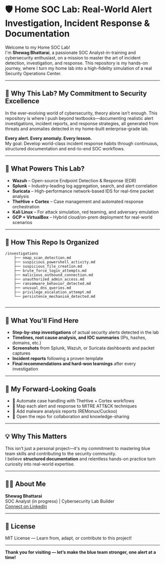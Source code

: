 # 🛡️ Home SOC Lab: Real-World Alert Investigation, Incident Response & Documentation

Welcome to my Home SOC Lab!  
I'm **Shewag Bhattarai**, a passionate SOC Analyst-in-training and cybersecurity enthusiast, on a mission to master the art of incident detection, investigation, and response. This repository is my hands-on journey, where I turn my home lab into a high-fidelity simulation of a real Security Operations Center.

---

## 🚀 Why This Lab? My Commitment to Security Excellence

In the ever-evolving world of cybersecurity, theory alone isn’t enough. This repository is where I push beyond textbooks—documenting realistic alert investigations, incident reports, and response strategies, all generated from threats and anomalies detected in my home-built enterprise-grade lab.

**Every alert. Every anomaly. Every lesson.**  
My goal: Develop world-class incident response habits through continuous, structured documentation and end-to-end SOC workflows.

---

## 🧰 What Powers This Lab?

- **Wazuh** – Open-source Endpoint Detection & Response (EDR)
- **Splunk** – Industry-leading log aggregation, search, and alert correlation
- **Suricata** – High-performance network-based IDS for real-time packet analysis
- **TheHive + Cortex** – Case management and automated response orchestration
- **Kali Linux** – For attack simulation, red teaming, and adversary emulation
- **GCP + VirtualBox** – Hybrid cloud/on-prem deployment for real-world scenarios

---

## 📁 How This Repo Is Organized

```
/investigations
    ├── nmap_scan_detection.md
    ├── suspicious_powershell_activity.md
    ├── suspicious_file_creation.md
    ├── brute_force_login_attempts.md
    ├── malicious_outbound_connection.md
    ├── unauthorized_admin_access.md
    ├── ransomware_behavior_detected.md
    ├── unusual_dns_queries.md
    ├── privilege_escalation_attempt.md
    └── persistence_mechanism_detected.md
     
```

---

## 🧠 What You'll Find Here

- **Step-by-step investigations** of actual security alerts detected in the lab
- **Timelines, root cause analysis, and IOC summaries** (IPs, hashes, domains, etc.)
- **Screenshots** from Splunk, Wazuh, or Suricata dashboards and packet captures
- **Incident reports** following a proven template
- **Final recommendations and hard-won learnings** after every investigation

---

## 🔭 My Forward-Looking Goals

- 🚦 Automate case handling with TheHive + Cortex workflows
- 🎯 Map each alert and response to MITRE ATT&CK techniques
- 🦠 Add malware analysis reports (REMonux/Cuckoo)
- 🤝 Open the repo for collaboration and knowledge-sharing

---

## 💡 Why This Matters

This isn’t just a personal project—it's my commitment to mastering blue team skills and contributing to the security community.  
I believe **structured documentation** and relentless hands-on practice turn curiosity into real-world expertise.

---

## 🙋‍♂️ About Me

**Shewag Bhattarai**  
SOC Analyst (in progress) | Cybersecurity Lab Builder  
[Connect on LinkedIn](https://www.linkedin.com/in/shewag-bhattarai-103424236)

---

## 🪪 License

MIT License — Learn from, adapt, or contribute to this project!

---

**Thank you for visiting — let’s make the blue team stronger, one alert at a time!**
